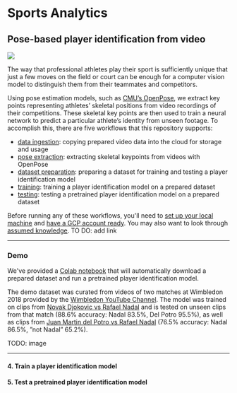# Sports Analytics
## Pose-based player identification from  video

![](img/barcelona_demo.gif)

The way that professional athletes play their sport is sufficiently unique that just a few moves on the field or court can be enough for a computer vision model to distinguish them from their teammates and competitors.

Using pose estimation models, such as [CMU’s OpenPose](https://github.com/CMU-Perceptual-Computing-Lab/openpose), we extract key points representing athletes’ skeletal positions from video recordings of their competitions. These skeletal key points are then used to train a neural network to predict a particular athlete’s identity from unseen footage. To accomplish this, there are five workflows that this repository supports:

* [data ingestion](data_ingestion): copying prepared video data into the cloud for storage and usage
* [pose extraction](pose_extraction): extracting skeletal keypoints from videos with OpenPose
* [dataset preparation](dataset_preparation): preparing a dataset for training and testing a player identification model
* [training](train): training a player identification model on a prepared dataset
* [testing](test): testing a pretrained player identification model on a prepared dataset

Before running any of these workflows, you'll need to [set up your local machine](docs/local_setup.md) and [have a GCP account ready](https://cloud.google.com/). You may also want to look through [assumed knowledge](). TO DO: add link

---
### Demo

We've provided a [Colab notebook]() that will automatically download a prepared dataset and run a pretrained player identification model.

The demo dataset was curated from videos of two matches at Wimbledon 2018 provided by the [Wimbledon YouTube Channel](https://www.youtube.com/wimbledon). The model was trained on clips from [Novak Djokovic vs Rafael Nadal](https://www.youtube.com/watch?v=V96sSCV03ng) and is tested on unseen clips from that match (88.6% accuracy: Nadal 83.5%, Del Potro 95.5%), as well as clips from [Juan Martin del Potro vs Rafael Nadal](https://www.youtube.com/watch?v=S5LVbZUgM48) (76.5% accuracy: Nadal 86.5%, ”not Nadal” 65.2%).

TODO: image

---


#### **4. Train a player identification model**

#### **5. Test a pretrained player identification model**